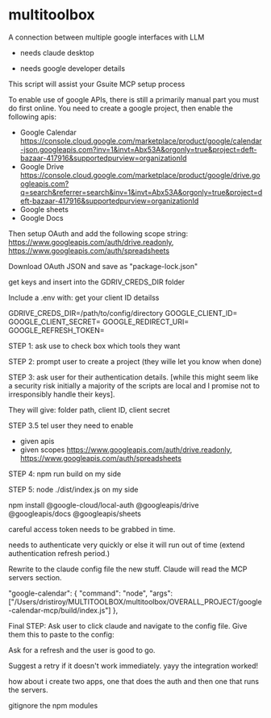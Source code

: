# multitoolbox
A connection between multiple google interfaces with LLM

+ needs claude desktop

+ needs google developer details

This script will assist your Gsuite MCP setup process


To enable use of google APIs, there is still a primarily manual part you must do first online. You need to create a google project, then enable the following apis:
- Google Calendar https://console.cloud.google.com/marketplace/product/google/calendar-json.googleapis.com?inv=1&invt=Abx53A&orgonly=true&project=deft-bazaar-417916&supportedpurview=organizationId
- Google Drive https://console.cloud.google.com/marketplace/product/google/drive.googleapis.com?q=search&referrer=search&inv=1&invt=Abx53A&orgonly=true&project=deft-bazaar-417916&supportedpurview=organizationId
- Google sheets
- Google Docs


Then setup OAuth and add the following scope string:
https://www.googleapis.com/auth/drive.readonly, https://www.googleapis.com/auth/spreadsheets

Download OAuth JSON and
save as "package-lock.json"

get keys and insert into the GDRIV_CREDS_DIR folder

Include a .env with:
get your client ID detailss

GDRIVE_CREDS_DIR=/path/to/config/directory
GOOGLE_CLIENT_ID=
GOOGLE_CLIENT_SECRET=
GOOGLE_REDIRECT_URI=
GOOGLE_REFRESH_TOKEN=

STEP 1:
ask use to check box which tools they want

STEP 2:
prompt user to create a project (they wille let you know when done)

STEP 3:
ask user for their authentication details. [while this might seem like a security risk initially a majority of the scripts are local and I promise not to irresponsibly handle their keys].

They will give: folder path, client ID, client secret

STEP 3.5 tel user they need to enable
- given apis
- given scopes https://www.googleapis.com/auth/drive.readonly, https://www.googleapis.com/auth/spreadsheets

STEP 4:
npm run build on my side

STEP 5:
node ./dist/index.js on my side

npm install @google-cloud/local-auth @googleapis/drive @googleapis/docs @googleapis/sheets

careful access token needs to be grabbed in time.

needs to authenticate very quickly or else it will run out of time (extend authentication refresh period.)

Rewrite to the claude config file the new stuff.
Claude will read the MCP servers section.

"google-calendar": {
        "command": "node",
        "args": ["/Users/dristiroy/MULTITOOLBOX/multitoolbox/OVERALL_PROJECT/google-calendar-mcp/build/index.js"]
        },
        
Final STEP:
Ask user to click claude and navigate to the config file.
Give them this to paste to the config:



Ask for a refresh and the user is good to go.

Suggest a retry if it doesn't work immediately.
yayy the integration worked!

how about i create two apps, one that does the auth and then one that runs the servers.

gitignore the npm modules
